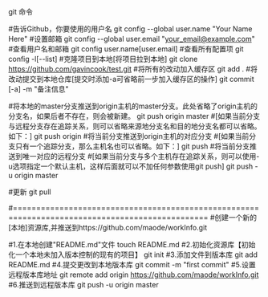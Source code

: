 git 命令

#告诉Github，你要使用的用户名
git config --global user.name "Your Name Here"
#设置邮箱 
git config --global user.email "your_email@example.com"
#查看用户名和邮箱
git config user.name[user.email]
#查看所有配置项
git config -l[--list]
#克隆项目到本地[将项目拉到本地]
git clone https://github.com/gavincook/test.git
#将所有的改动加入缓存区
git add .
#将改动提交到本地仓库[提交时添加-a可省略前一步加入缓存区的操作]
git commit [-a] -m "备注信息"


#将本地的master分支推送到origin主机的master分支。此处省略了origin主机的分支名，如果后者不存在，则会被新建。
git push origin master
#[如果当前分支与远程分支存在追踪关系，则可以省略来源地分支名和目的地分支名都可以省略。如下：]
git push origin	#将当前分支推送到origin主机的对应分支
#[如果当前分支只有一个追踪分支，那么主机名也可以省略。如下：]
git push	#将当前分支推送到唯一对应的远程分支
#[如果当前分支与多个主机存在追踪关系，则可以使用-u选项指定一个默认主机，这样后面就可以不加任何参数使用git push]
git push -u origin master


#更新
git pull


#================================================================================================
#创建一个新的[本地]资源库,并推送到https://github.com/maode/workInfo.git


#1.在本地创建"README.md"文件
touch README.md
#2.初始化资源库【初始化一个本地未加入版本控制的现有的项目】
git init
#3.添加文件到版本库
git add README.md
#4.提交更改到本地版本库
git commit -m "first commit"
#5.设置远程版本库地址
git remote add origin https://github.com/maode/workInfo.git
#6.推送到远程版本库
git push -u origin master
